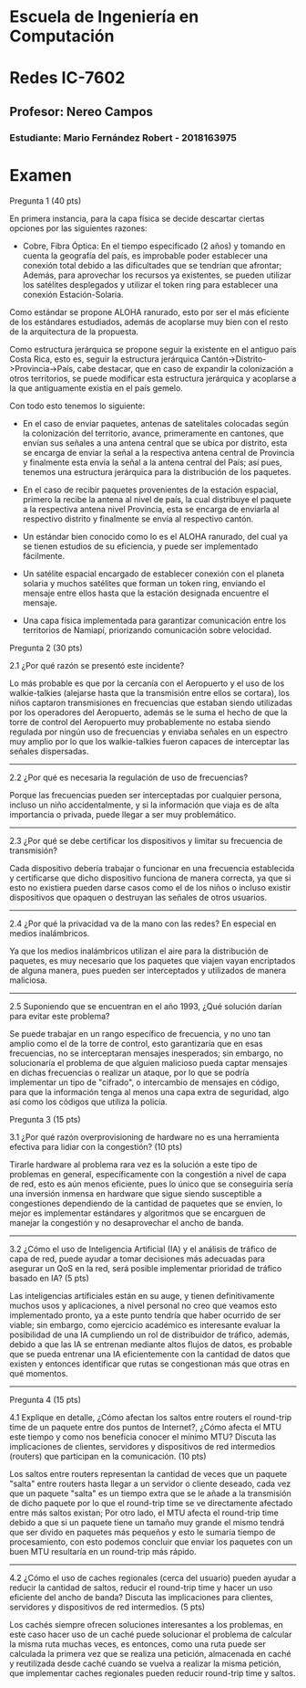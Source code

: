 # Escuela de Ingeniería en Computación
# Redes IC-7602
## Profesor: Nereo Campos
### Estudiante: Mario Fernández Robert - 2018163975

#

# Examen

Pregunta 1 (40 pts)

En primera instancia, para la capa física se decide descartar ciertas opciones por las siguientes razones:

- Cobre, Fibra Óptica: En el tiempo especificado (2 años) y tomando en cuenta la geografía del país, es improbable poder establecer una conexión total debido a las dificultades que se tendrían que afrontar; Además, para aprovechar los recursos ya existentes, se pueden utilizar los satélites desplegados y utilizar el token ring para establecer una conexión Estación-Solaria.

Como estándar se propone ALOHA ranurado, esto por ser el más eficiente de los estándares estudiados, además de acoplarse muy bien con el resto de la arquitectura de la propuesta.

Como estructura jerárquica se propone seguir la existente en el antiguo país Costa Rica, esto es, seguir la estructura jerárquica Cantón->Distrito->Provincia->País, cabe destacar, que en caso de expandir la colonización a otros territorios, se puede modificar esta estructura jerárquica y acoplarse a la que antiguamente existía en el país gemelo.

Con todo esto tenemos lo siguiente: 

- En el caso de enviar paquetes, antenas de satelitales colocadas según la colonización del territorio, avance, primeramente en cantones, que envían sus señales a una antena central que se ubica por distrito, esta se encarga de enviar la señal a la respectiva antena central de Provincia y finalmente esta envía la señal a la antena central del País; así pues, tenemos una estructura jerárquica para la distribución de los paquetes.

- En el caso de recibir paquetes provenientes de la estación espacial, primero la recibe la antena al nivel de país, la cual distribuye el paquete a la respectiva antena nivel Provincia, esta se encarga de enviarla al respectivo distrito y finalmente se envía al respectivo cantón.

- Un estándar bien conocido como lo es el ALOHA ranurado, del cual ya se tienen estudios de su eficiencia, y puede ser implementado fácilmente.

- Un satélite espacial encargado de establecer conexión con el planeta solaria y muchos satélites que forman un token ring, enviando el mensaje entre ellos hasta que la estación designada encuentre el mensaje.

- Una capa física implementada para garantizar comunicación entre los territorios de Namiapí, priorizando comunicación sobre velocidad.


Pregunta 2 (30 pts)

2.1 ¿Por qué razón se presentó este incidente?

Lo más probable es que por la cercanía con el Aeropuerto y el uso de los walkie-talkies (alejarse hasta que la transmisión entre ellos se cortara), los niños captaron transmisiones en frecuencias que estaban siendo utilizadas por los operadores del Aeropuerto, además se le suma el hecho de que la torre de control del Aeropuerto muy probablemente no estaba siendo regulada por ningún uso de frecuencias y enviaba señales en un espectro muy amplio por lo que los walkie-talkies fueron capaces de interceptar las señales dispersadas.

-----

2.2 ¿Por qué es necesaria la regulación de uso de frecuencias?

Porque las frecuencias pueden ser interceptadas por cualquier persona, incluso un niño accidentalmente, y si la información que viaja es de alta importancia o privada, puede llegar a ser muy problemático.

-----

2.3 ¿Por qué se debe certificar los dispositivos y limitar su frecuencia de transmisión?

Cada dispositivo debería trabajar o funcionar en una frecuencia establecida y certificarse que dicho dispositivo funciona de manera correcta, ya que si esto no existiera pueden darse casos como el de los niños o incluso existir dispositivos que opaquen o destruyan las señales de otros usuarios.

-----

2.4 ¿Por qué la privacidad va de la mano con las redes? En especial en medios inalámbricos.

Ya que los medios inalámbricos utilizan el aire para la distribución de paquetes, es muy necesario que los paquetes que viajen vayan encriptados de alguna manera, pues pueden ser interceptados y utilizados de manera maliciosa.

-----

2.5 Suponiendo que se encuentran en el año 1993, ¿Qué solución darían para evitar este problema?

Se puede trabajar en un rango específico de frecuencia, y no uno tan amplio como el de la torre de control, esto garantizaría que en esas frecuencias, no se interceptaran mensajes inesperados; sin embargo, no solucionaría el problema de que alguien malicioso pueda captar mensajes en dichas frecuencias o realizar un ataque, por lo que se podría implementar un tipo de "cifrado", o intercambio de mensajes en código, para que la información tenga al menos una capa extra de seguridad, algo así como los códigos que utiliza la policía.

Pregunta 3 (15 pts)

3.1 ¿Por qué razón overprovisioning de hardware no es una herramienta efectiva para lidiar con la congestión? (10 pts)

Tirarle hardware al problema rara vez es la solución a este tipo de problemas en general, específicamente con la congestión a nivel de capa de red, esto es aún menos eficiente, pues lo único que se conseguiría sería una inversión inmensa en hardware que sigue siendo susceptible a congestiones dependiendo de la cantidad de paquetes que se envíen, lo mejor es implementar estándares y algoritmos que se encarguen de manejar la congestión y no desaprovechar el ancho de banda.

-----

3.2 ¿Cómo el uso de Inteligencia Artificial (IA) y el análisis de tráfico de capa de red, puede ayudar a tomar decisiones más adecuadas para asegurar un QoS en la red, será posible implementar prioridad de tráfico basado en IA? (5 pts)

Las inteligencias artificiales están en su auge, y tienen definitivamente muchos usos y aplicaciones, a nivel personal no creo que veamos esto implementado pronto, ya a este punto tendría que haber ocurrido de ser viable; sin embargo, como ejercicio académico es interesante evaluar la posibilidad de una IA cumpliendo un rol de distribuidor de tráfico, además, debido a que las IA se entrenan mediante altos flujos de datos, es probable que se pueda entrenar una IA eficientemente con la cantidad de datos que existen y entonces identificar que rutas se congestionan más que otras en qué momentos.

-----

Pregunta 4 (15 pts)

4.1 Explique en detalle, ¿Cómo afectan los saltos entre routers el round-trip time de un paquete entre dos puntos de Internet?, ¿Cómo afecta el MTU este tiempo y como nos beneficia conocer el mínimo MTU? Discuta las implicaciones de clientes, servidores y dispositivos de red intermedios (routers) que participan en la comunicación. (10 pts)

Los saltos entre routers representan la cantidad de veces que un paquete "salta" entre routers hasta llegar a un servidor o cliente deseado, cada vez que un paquete "salta" es un tiempo extra que se le añade a la transmisión de dicho paquete por lo que el round-trip time se ve directamente afectado entre más saltos existan; Por otro lado, el MTU afecta el round-trip time debido a que si un paquete tiene un tamaño muy grande el mismo tendrá que ser divido en paquetes más pequeños y esto le sumaría tiempo de procesamiento, con esto podemos concluir que enviar los paquetes con un buen MTU resultaría en un round-trip más rápido.

-----

4.2 ¿Cómo el uso de caches regionales (cerca del usuario) pueden ayudar a reducir la cantidad de saltos, reducir el round-trip time y hacer un uso eficiente del ancho de banda? Discuta las implicaciones para clientes, servidores y dispositivos de red intermedios. (5 pts)

Los cachés siempre ofrecen soluciones interesantes a los problemas, en este caso hacer uso de un caché puede solucionar el problema de calcular la misma ruta muchas veces, es entonces, como una ruta puede ser calculada la primera vez que se realiza una petición, almacenada en caché y reutilizada desde caché cuando se vuelva a realizar la misma petición, que implementar caches regionales pueden reducir round-trip time y saltos.